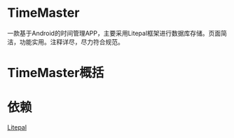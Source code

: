 # TimeMaster
一款基于Android的时间管理APP，主要采用Litepal框架进行数据库存储。页面简洁，功能实用。注释详尽，尽力符合规范。

# TimeMaster概括

# 依赖
[Litepal](https://github.com/LitePalFramework/LitePal)


